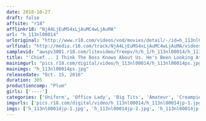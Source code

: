 ```yaml
---
date: 2018-10-27
draft: false
affsite: "r18"
afflinkr18: "NjA4LjEuMS4xLjAuMC4wLjAuMA"
url: "h_113nl00014"
urloriginal: "http://www.r18.com/videos/vod/movies/detail/-/id=h_113nl00014"
urlfinal: "http://media.r18.com/track/NjA4LjEuMS4xLjAuMC4wLjAuMA/videos/vod/movies/detail/-/id=h_113nl00014"
samplevid: "awspv3001.r18.com/litevideo/freepv/h/h_1/h_113nl00014/h_113nl00014_dmb_w.mp4"
title: "'Chief... I Think The Boss Knows About Us. He's Been Looking At Me Funny Lately. Are You Sure Your Wife Doesn't Know?' Office Lady Stories Vol.14 10 Female Employees With Adultery Experience From Under The Shimbashi Bridge, With Love..."
mainimgurl: "pics.r18.com/digital/video/h_113nl00014/h_113nl00014ps.jpg"
mainimgs: "h_113nl00014ps.jpg"
releasedate: "Oct. 15, 2016"
duration: 305
productioncomp: "Plum"
girls: ['----']
categories: ['Uniform', 'Office Lady', 'Big Tits', 'Amateur', 'Creampie', 'Big Vibrator', 'Compilation', 'Over 4 Hours']
imgurls: ['pics.r18.com/digital/video/h_113nl00014/h_113nl00014jp-1.jpg', 'pics.r18.com/digital/video/h_113nl00014/h_113nl00014jp-2.jpg', 'pics.r18.com/digital/video/h_113nl00014/h_113nl00014jp-3.jpg', 'pics.r18.com/digital/video/h_113nl00014/h_113nl00014jp-4.jpg', 'pics.r18.com/digital/video/h_113nl00014/h_113nl00014jp-5.jpg', 'pics.r18.com/digital/video/h_113nl00014/h_113nl00014jp-6.jpg', 'pics.r18.com/digital/video/h_113nl00014/h_113nl00014jp-7.jpg', 'pics.r18.com/digital/video/h_113nl00014/h_113nl00014jp-8.jpg', 'pics.r18.com/digital/video/h_113nl00014/h_113nl00014jp-9.jpg', 'pics.r18.com/digital/video/h_113nl00014/h_113nl00014jp-10.jpg', 'pics.r18.com/digital/video/h_113nl00014/h_113nl00014jp-11.jpg', 'pics.r18.com/digital/video/h_113nl00014/h_113nl00014jp-12.jpg', 'pics.r18.com/digital/video/h_113nl00014/h_113nl00014jp-13.jpg', 'pics.r18.com/digital/video/h_113nl00014/h_113nl00014jp-14.jpg', 'pics.r18.com/digital/video/h_113nl00014/h_113nl00014jp-15.jpg', 'pics.r18.com/digital/video/h_113nl00014/h_113nl00014jp-16.jpg', 'pics.r18.com/digital/video/h_113nl00014/h_113nl00014jp-17.jpg', 'pics.r18.com/digital/video/h_113nl00014/h_113nl00014jp-18.jpg', 'pics.r18.com/digital/video/h_113nl00014/h_113nl00014jp-19.jpg', 'pics.r18.com/digital/video/h_113nl00014/h_113nl00014jp-20.jpg']
imgs: ['h_113nl00014jp-1.jpg', 'h_113nl00014jp-2.jpg', 'h_113nl00014jp-3.jpg', 'h_113nl00014jp-4.jpg', 'h_113nl00014jp-5.jpg', 'h_113nl00014jp-6.jpg', 'h_113nl00014jp-7.jpg', 'h_113nl00014jp-8.jpg', 'h_113nl00014jp-9.jpg', 'h_113nl00014jp-10.jpg', 'h_113nl00014jp-11.jpg', 'h_113nl00014jp-12.jpg', 'h_113nl00014jp-13.jpg', 'h_113nl00014jp-14.jpg', 'h_113nl00014jp-15.jpg', 'h_113nl00014jp-16.jpg', 'h_113nl00014jp-17.jpg', 'h_113nl00014jp-18.jpg', 'h_113nl00014jp-19.jpg', 'h_113nl00014jp-20.jpg']
---
```

